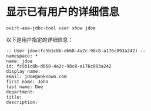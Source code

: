 # 显示已有用户的详细信息

	ovirt-aaa-jdbc-tool user show jdoe

以下是用户指定的详细信息：

	-- User jdoe(fc5b1c8b-d668-4a2c-98c8-a176c093a242) --
	namespace: *
	name: jdoe
	id: fc5b1c8b-d668-4a2c-98c8-a176c093a242
	display name:
	email: jdoe@unknown.com
	first name: John
	last name: Doe
	department:
	title:
	description:


